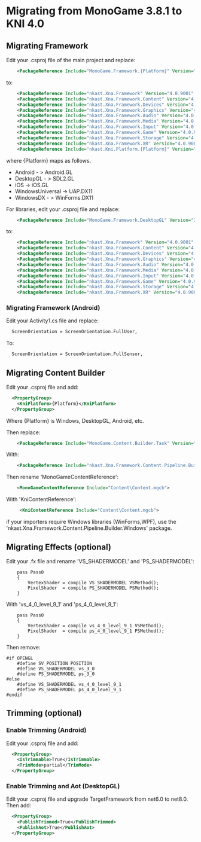 # Migrating from MonoGame 3.8.1 to KNI 4.0


## Migrating Framework

Edit your .csproj file of the main project and replace:

```xml
    <PackageReference Include="MonoGame.Framework.{Platform}" Version="3.8.1.303" />
```

to:

```xml
    <PackageReference Include="nkast.Xna.Framework" Version="4.0.9001" />
    <PackageReference Include="nkast.Xna.Framework.Content" Version="4.0.9001" />
    <PackageReference Include="nkast.Xna.Framework.Devices" Version="4.0.9001" />
    <PackageReference Include="nkast.Xna.Framework.Graphics" Version="4.0.9001" />
    <PackageReference Include="nkast.Xna.Framework.Audio" Version="4.0.9001" />
    <PackageReference Include="nkast.Xna.Framework.Media" Version="4.0.9001" />
    <PackageReference Include="nkast.Xna.Framework.Input" Version="4.0.9001" />
    <PackageReference Include="nkast.Xna.Framework.Game" Version="4.0.9001" />
    <PackageReference Include="nkast.Xna.Framework.Storage" Version="4.0.9001" />
    <PackageReference Include="nkast.Xna.Framework.XR" Version="4.0.9001" />
    <PackageReference Include="nkast.Kni.Platform.{Platform}" Version="4.0.9001" />
```

where {Platform} maps as follows.
 - Android - > Android.GL
 - DesktopGL - > SDL2.GL 
 - iOS -> iOS.GL
 - WindowsUniversal -> UAP.DX11
 - WindowsDX - > WinForms.DX11

For libraries, edit your .csproj file and replace:

```xml
    <PackageReference Include="MonoGame.Framework.DesktopGL" Version="3.8.1.303" PrivateAssets="All" />
```

to:

```xml
    <PackageReference Include="nkast.Xna.Framework" Version="4.0.9001" />
    <PackageReference Include="nkast.Xna.Framework.Content" Version="4.0.9001" />
    <PackageReference Include="nkast.Xna.Framework.Devices" Version="4.0.9001" />
    <PackageReference Include="nkast.Xna.Framework.Graphics" Version="4.0.9001" />
    <PackageReference Include="nkast.Xna.Framework.Audio" Version="4.0.9001" />
    <PackageReference Include="nkast.Xna.Framework.Media" Version="4.0.9001" />
    <PackageReference Include="nkast.Xna.Framework.Input" Version="4.0.9001" />
    <PackageReference Include="nkast.Xna.Framework.Game" Version="4.0.9001" />
    <PackageReference Include="nkast.Xna.Framework.Storage" Version="4.0.9001" />
    <PackageReference Include="nkast.Xna.Framework.XR" Version="4.0.9001" />
```

### Migrating Framework (Android)

Edit your Activity1.cs file and replace:

```xml
  ScreenOrientation = ScreenOrientation.FullUser,
```

To:

```xml
  ScreenOrientation = ScreenOrientation.FullSensor,
```


## Migrating Content Builder

Edit your .csproj file and add:

```xml
  <PropertyGroup>
    <KniPlatform>{Platform}</KniPlatform>
  </PropertyGroup>
```

Where {Platform} is Windows, DesktopGL, Android, etc.

Then replace:

```xml
    <PackageReference Include="MonoGame.Content.Builder.Task" Version="3.8.1.303" />
```

With:

```xml
    <PackageReference Include="nkast.Xna.Framework.Content.Pipeline.Builder" Version="4.0.9001" />
```

Then rename 'MonoGameContentReference':

```xml
    <MonoGameContentReference Include="Content\Content.mgcb">
```

With 'KniContentReference':

```xml
     <KniContentReference Include="Content\Content.mgcb">
```



if your importers require Windows libraries (WinForms,WPF), use the 'nkast.Xna.Framework.Content.Pipeline.Builder.Windows' package.


## Migrating Effects (optional)

Edit your .fx file and rename 'VS_SHADERMODEL' and 'PS_SHADERMODEL':

```
    pass Pass0
	{   
		VertexShader = compile VS_SHADERMODEL VSMethod();
		PixelShader  = compile PS_SHADERMODEL PSMethod();
	}
```

With 'vs_4_0_level_9_1' and 'ps_4_0_level_9_1':

``` 
    pass Pass0
	{   
		VertexShader = compile vs_4_0_level_9_1 VSMethod();
		PixelShader  = compile ps_4_0_level_9_1 PSMethod();
	}
```

Then remove:

```
#if OPENGL
	#define SV_POSITION POSITION
	#define VS_SHADERMODEL vs_3_0
	#define PS_SHADERMODEL ps_3_0
#else
	#define VS_SHADERMODEL vs_4_0_level_9_1
	#define PS_SHADERMODEL ps_4_0_level_9_1
#endif
```


## Trimming (optional)

### Enable Trimming (Android)

Edit your .csproj file and add:

```xml
  <PropertyGroup>
    <IsTrimmable>True</IsTrimmable>
	<TrimMode>partial</TrimMode>	
  </PropertyGroup>
```

### Enable Trimming and Aot (DesktopGL)

Edit your .csproj file and upgrade TargetFramework from net6.0 to net8.0.
Then add:

```xml
  <PropertyGroup>
    <PublishTrimmed>True</PublishTrimmed>
    <PublishAot>True</PublishAot>	
  </PropertyGroup>
```
